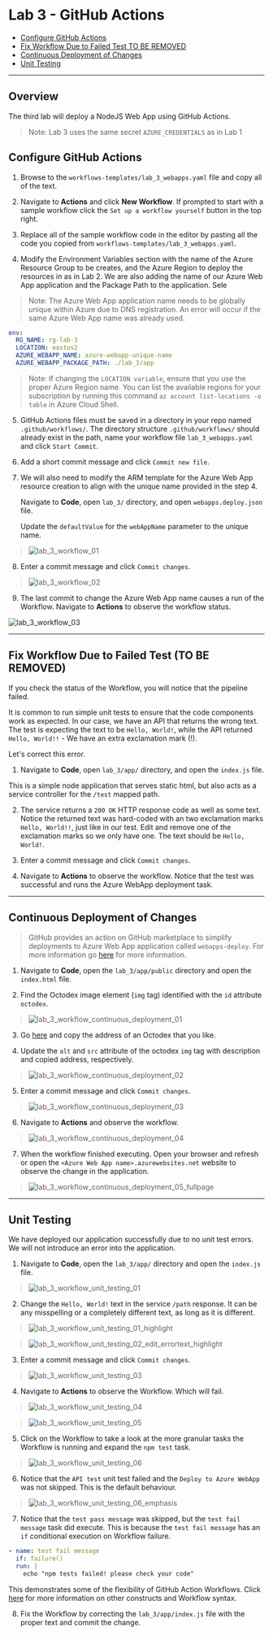 # Lab 3 - GitHub Actions

- [Configure GitHub Actions](#Configure-GitHub-Actions)
- [Fix Workflow Due to Failed Test TO BE REMOVED](#Fix-Workflow-Due-to-Failed-Test-TO-BE-REMOVED)
- [Continuous Deployment of Changes](#Continuous-Deployment-of-Changes)
- [Unit Testing](#Unit-Testing)

---

## Overview

The third lab will deploy a NodeJS Web App using GitHub Actions.

> Note: Lab 3 uses the same secret `AZURE_CREDENTIALS` as in Lab 1

## Configure GitHub Actions

1. Browse to the `workflows-templates/lab_3_webapps.yaml` file and copy all of the text.

2. Navigate to **Actions** and click **New Workflow**. If prompted to start with a sample workflow click the `Set up a workflow yourself` button in the top right.

3. Replace all of the sample workflow code in the editor by pasting all the code you copied from `workflows-templates/lab_3_webapps.yaml`.

4. Modify the Environment Variables section with the name of the Azure Resource Group to be creates, and the Azure Region to deploy the resources in as in Lab 2. We are also adding the name of our Azure Web App application and the Package Path to the application. Sele

> Note: The Azure Web App application name needs to be globally unique within Azure due to DNS registration. An error will occur if the same Azure Web App name was already used.

```yaml
env:
  RG_NAME: rg-lab-3
  LOCATION: eastus2
  AZURE_WEBAPP_NAME: azure-webapp-unique-name
  AZURE_WEBAPP_PACKAGE_PATH: ./lab_3/app
```

> Note: If changing the `LOCATION variable`, ensure that you use the proper Azure Region name. You can list the available regions for your subscription by running this command `az account list-locations -o table` in Azure Cloud Shell.

5. GitHub Actions files must be saved in a directory in your repo named `.github/workflows/`. The directory structure `.github/workflows/` should already exist in the path, name your workflow file `lab_3_webapps.yaml` and click `Start Commit`.

6. Add a short commit message and click `Commit new file`.

7. We will also need to modify the ARM template for the Azure Web App resource creation to align with the unique name provided in the step 4.

   Navigate to **Code**, open `lab_3/` directory, and open `webapps.deploy.json` file.

   Update the `defaultValue` for the `webAppName` parameter to the unique name.

> ![lab_3_workflow_01](images/lab_3_workflow_01.jpg)

8. Enter a commit message and click `Commit changes`.

> ![lab_3_workflow_02](images/lab_3_workflow_02.jpg)

9. The last commit to change the Azure Web App name causes a run of the Workflow. Navigate to **Actions** to observe the workflow status.

![lab_3_workflow_03](images/lab_3_workflow_03.jpg)

---

## Fix Workflow Due to Failed Test (TO BE REMOVED)

If you check the status of the Workflow, you will notice that the pipeline failed.

It is common to run simple unit tests to ensure that the code components work as expected. In our case, we have an API that returns the wrong text. The test is expecting the text to be `Hello, World!`, while the API returned `Hello, World!!` - We have an extra exclamation mark (!).

Let's correct this error.

1. Navigate to **Code**, open `lab_3/app/` directory, and open the `index.js` file.

This is a simple node application that serves static html, but also acts as a service controller for the `/test` mapped path.

2. The service returns a `200 OK` HTTP response code as well as some text. Notice the returned text was hard-coded with an two exclamation marks `Hello, World!!`, just like in our test. Edit and remove one of the exclamation marks so we only have one. The text should be `Hello, World!`.

3. Enter a commit message and click `Commit changes`.

4. Navigate to **Actions** to observe the workflow. Notice that the test was successful and runs the Azure WebApp deployment task.

---

## Continuous Deployment of Changes

> GitHub provides an action on GitHub marketplace to simplify deployments to Azure Web App application called `webapps-deploy`. For more information go [here](https://github.com/marketplace/actions/azure-webapp) for more information.

1. Navigate to **Code**, open the `lab_3/app/public` directory and open the `index.html` file.

2. Find the Octodex image element (`img` tag) identified with the `id` attribute `octodex`.

> ![lab_3_workflow_continuous_deployment_01](images/lab_3_workflow_continuous_deployment_01.jpg)

3. Go [here](https://octodex.github.com/) and copy the address of an Octodex that you like.

4. Update the `alt` and `src` attribute of the octodex `img` tag with description and copied address, respectively.

> ![lab_3_workflow_continuous_deployment_02](images/lab_3_workflow_continuous_deployment_02.jpg)

5. Enter a commit message and click `Commit changes`.

> ![lab_3_workflow_continuous_deployment_03](images/lab_3_workflow_continuous_deployment_03.jpg)

6. Navigate to **Actions** and observe the workflow.

> ![lab_3_workflow_continuous_deployment_04](images/lab_3_workflow_continuous_deployment_04.jpg)

7. When the workflow finished executing. Open your browser and refresh or open the `<Azure Web App name>.azurewebsites.net` website to observe the change in the application.

> ![lab_3_workflow_continuous_deployment_05_fullpage](images/lab_3_workflow_continuous_deployment_05_fullpage.jpg)

---

## Unit Testing

We have deployed our application successfully due to no unit test errors. We will not introduce an error into the application.

1. Navigate to **Code**, open the `lab_3/app/` directory and open the `index.js` file.

> ![lab_3_workflow_unit_testing_01](images/lab_3_workflow_unit_testing_01_edit.jpg)

2. Change the `Hello, World!` text in the service `/path` response. It can be any misspelling or a completely different text, as long as it is different.

> ![lab_3_workflow_unit_testing_01_highlight](images/lab_3_workflow_unit_testing_01_edit_highlight.jpg)

> ![lab_3_workflow_unit_testing_02_edit_errortext_highlight](images/lab_3_workflow_unit_testing_02_edit_errortext_highlight.jpg)

3. Enter a commit message and click `Commit changes`.

> ![lab_3_workflow_unit_testing_03](images/lab_3_workflow_unit_testing_03.jpg)

4. Navigate to **Actions** to observe the Workflow. Which will fail.

> ![lab_3_workflow_unit_testing_04](images/lab_3_workflow_unit_testing_04.jpg)

> ![lab_3_workflow_unit_testing_05](images/lab_3_workflow_unit_testing_05.jpg)

5. Click on the Workflow to take a look at the more granular tasks the Workflow is running and expand the `npm test` task.

> ![lab_3_workflow_unit_testing_06](images/lab_3_workflow_unit_testing_06.jpg)

6. Notice that the `API test` unit test failed and the `Deploy to Azure WebApp` was not skipped. This is the default behaviour.

> ![lab_3_workflow_unit_testing_06_emphasis](images/lab_3_workflow_unit_testing_06_emphasis.jpg)

7. Notice that the `test pass message` was skipped, but the `test fail message` task did execute. This is because the `test fail message` has an `if` conditional execution on Workflow failure.

```yaml
- name: test fail message
  if: failure()
  run: |
    echo "npm tests failed! please check your code"
```

This demonstrates some of the flexibility of GitHub Action Workflows. Click [here](https://help.github.com/en/actions/reference/workflow-syntax-for-github-actions) for more information on other constructs and Workflow syntax.

8. Fix the Workflow by correcting the `lab_3/app/index.js` file with the proper text and commit the change.
